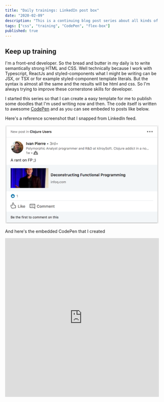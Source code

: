 ```yaml
---
title: "Daily trainings: LinkedIn post box"
date: "2020-02-09"
description: "This is a continuing blog post series about all kinds of front-end training, that I do to keep up with the world"
tags: ["css", "training", "CodePen", "flex-box"]
published: true
---
```


## Keep up training

I'm a front-end developer. So the bread and butter in my daily is to write semantically strong HTML and CSS. Well technically because I work with Typescript, ReactJs and styled-components what I might be writing can be JSX, or TSX or for example styled-component template literals. But the syntax is almost all the same and the results will be html and css. So I'm always trying to improve these cornerstone skills for developer. 

I started this series so that I can create a easy template for me to publish some doodles that I'm used writing now and then.
The code itself is written to awesome  <a href="https://codepen.io/" target="_blank">CodePen</a> and as you can see embeded to posts like below.

Here's a reference screenshot that I snapped from LinkedIn feed.

<img alt="example image" src="example.png" />

<br>

And here's the embedded CodePen that I created

<iframe height="520" style="width: 100%;" scrolling="no" title="Linkedin post box doodling" src="https://codepen.io/Mehto00/embed/PoqwjGq?height=349&theme-id=dark&default-tab=result" frameborder="no" allowtransparency="true" allowfullscreen="true">
  See the Pen <a href='https://codepen.io/Mehto00/pen/PoqwjGq'>Linkedin post box doodling</a> by Mikko Metso
  (<a href='https://codepen.io/Mehto00'>@Mehto00</a>) on <a href='https://codepen.io'>CodePen</a>.
</iframe>